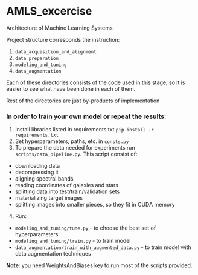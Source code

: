 # AMLS_excercise
Architecture of Machine Learning Systems 

Project structure corresponds the instruction:
1. `data_acquisition_and_alignment`
2. `data_preparation`
3. `modeling_and_tuning`
4. `data_augmentation`

Each of these directories consists of the code used in this stage, so it is easier to see what have been done in each of them.

Rest of the directories are just by-products of implementation

### In order to train your own model or repeat the results:
1. Install libraries listed in requirements.txt
`pip install -r requirements.txt`
2. Set hyperparameters, paths, etc. in `consts.py`
3. To prepare the data needed for experiments run `scripts/data_pipeline.py`. This script constst of:
 - downloading data
 - decompressing it
 - aligning spectral bands
 - reading coordinates of galaxies and stars
 - splitting data into test/train/validation sets
 - materializing target images
 - splitting images into smaller pieces, so they fit in CUDA memory
4. Run:
 - `modeling_and_tuning/tune.py` - to choose the best set of hyperparameters
 - `modeling_and_tuning/train.py` - to train model
 - `data_augmentation/train_with_augmented_data.py` - to train model with data augmentation techniques

**Note**: you need WeightsAndBiases key to run most of the scripts provided.